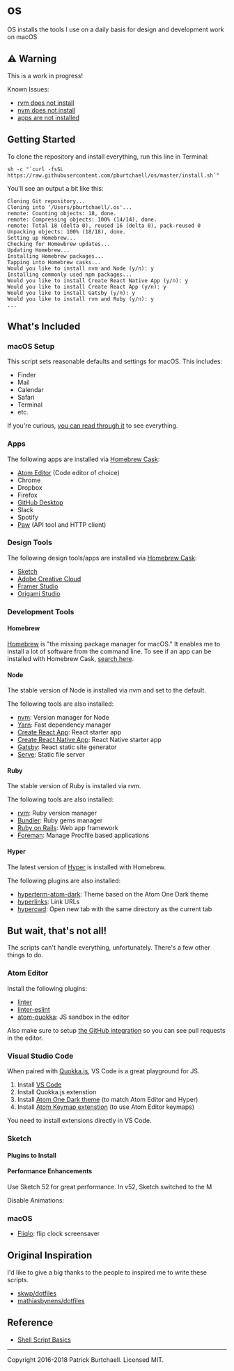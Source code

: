 # os

OS installs the tools I use on a daily basis for design and development work on macOS

## :warning: Warning

This is a work in progress!

Known Issues:

- [rvm does not install](https://github.com/pburtchaell/os/issues/3)
- [nvm does not install](https://github.com/pburtchaell/os/issues/2)
- [apps are not installed](https://github.com/pburtchaell/os/issues/4)

## Getting Started

To clone the repository and install everything, run this line in Terminal:

```
sh -c "`curl -fsSL https://raw.githubusercontent.com/pburtchaell/os/master/install.sh`"
```

You'll see an output a bit like this:

```
Cloning Git repository...
Cloning into '/Users/pburtchaell/.os'...
remote: Counting objects: 18, done.
remote: Compressing objects: 100% (14/14), done.
remote: Total 18 (delta 0), reused 16 (delta 0), pack-reused 0
Unpacking objects: 100% (18/18), done.
Setting up Homebrew...
Checking for Homewbrew updates...
Updating Homebrew...
Installing Homebrew packages...
Tapping into Homebrew casks...
Would you like to install nvm and Node (y/n): y
Installing commonly used npm packages...
Would you like to install Create React Native App (y/n): y
Would you like to install Create React App (y/n): y
Would you like to install Gatsby (y/n): y
Would you like to install rvm and Ruby (y/n): y
...
```

## What's Included

### macOS Setup

This script sets reasonable defaults and settings for macOS. This includes:

- Finder
- Mail
- Calendar
- Safari
- Terminal
- etc.

If you're curious, [you can read through it](/macos/setup.sh) to see everything.

### Apps

The following apps are installed via [Homebrew Cask](https://caskroom.github.io/):

- [Atom Editor](https://atom.io/) (Code editor of choice)
- Chrome
- Dropbox
- Firefox
- [GitHub Desktop](https://desktop.github.com/)
- Slack
- Spotify
- [Paw](https://paw.cloud/) (API tool and HTTP client)

### Design Tools

The following design tools/apps are installed via [Homebrew Cask](https://caskroom.github.io/):

- [Sketch](https://www.sketchapp.com/)
- [Adobe Creative Cloud](https://www.adobe.com/)
- [Framer Studio](https://framer.com/)
- [Origami Studio](https://origami.design/)

### Development Tools

#### Homebrew

[Homebrew](https://brew.sh/) is "the missing package manager for macOS." It enables me to install a lot of software from the command line. To see if an app can be installed with Homebrew Cask, [search here](https://caskroom.github.io/search).

#### Node

The stable version of Node is installed via nvm and set to the default.

The following tools are also installed:

- [nvm](https://github.com/creationix/nvm): Version manager for Node
- [Yarn](https://yarnpkg.com/en/): Fast dependency manager
- [Create React App](https://github.com/facebookincubator/create-react-app): React starter app
- [Create React Native App](https://github.com/react-community/create-react-native-app): React Native starter app
- [Gatsby](https://www.gatsbyjs.org/): React static site generator
- [Serve](https://github.com/zeit/serve): Static file server

#### Ruby

The stable version of Ruby is installed via rvm.

The following tools are also installed:

- [rvm](https://github.com/rvm/rvm): Ruby version manager
- [Bundler](https://bundler.io/): Ruby gems manager
- [Ruby on Rails](https://github.com/rails/rails): Web app framework
- [Foreman](https://github.com/ddollar/foreman): Manage Procfile based applications

#### Hyper

The latest version of [Hyper](https://github.com/zeit/hyper) is installed with Homebrew.

The following plugins are also installed:

- [hyperterm-atom-dark](https://www.npmjs.com/package/hyperterm-atom-dark): Theme based on the Atom One Dark theme
- [hyperlinks](https://www.npmjs.com/package/hyperlinks): Link URLs
- [hypercwd](https://www.npmjs.com/package/hypercwd): Open new tab with the same directory as the current tab

## But wait, that's not all!

The scripts can't handle everything, unfortunately. There's a few other things to do.

### Atom Editor

Install the following plugins:

- [linter]( https://atom.io/packages/linter)
- [linter-eslint](https://atom.io/packages/linter-eslint)
- [atom-quokka](https://atom.io/packages/atom-quokka): JS sandbox in the editor

Also make sure to setup [the GitHub integration](https://github.atom.io/) so you can see pull requests in the editor.

### Visual Studio Code

When paired with [Quokka.js](https://quokkajs.com/), VS Code is a great playground for JS.

1. Install [VS Code](https://code.visualstudio.com/)
2. Install Quokka.js extenstion
3. Install [Atom One Dark theme](https://github.com/akamud/vscode-theme-onedark) (to match Atom Editor and Hyper)
4. Install [Atom Keymap extenstion](https://github.com/Microsoft/vscode-atom-keybindings) (to use Atom Editor keymaps)

You need to install extensions directly in VS Code.

### Sketch

#### Plugins to Install

#### Performance Enhancements

Use Sketch 52 for great performance. In v52, Sketch switched to the M

Disable Animations:

### macOS

- [Fliqlo](https://fliqlo.com/): flip clock screensaver

## Original Inspiration

I'd like to give a big thanks to the people to inspired me to write these scripts.

- [skwp/dotfiles](https://github.com/skwp/dotfiles)
- [mathiasbynens/dotfiles](https://github.com/mathiasbynens/dotfiles)

## Reference

- [Shell Script Basics](https://developer.apple.com/library/content/documentation/OpenSource/Conceptual/ShellScripting/shell_scripts/shell_scripts.html)

---
Copyright 2016-2018 Patrick Burtchaell. Licensed MIT.
